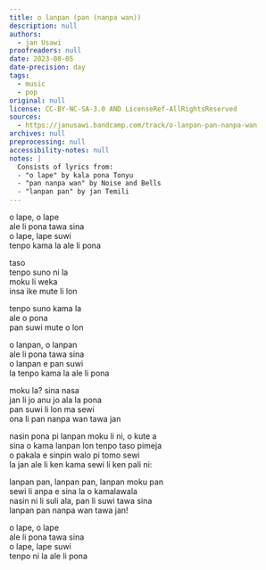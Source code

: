 ```yaml
---
title: o lanpan (pan (nanpa wan))
description: null
authors:
  - jan Usawi
proofreaders: null
date: 2023-08-05
date-precision: day
tags:
  - music
  - pop
original: null
license: CC-BY-NC-SA-3.0 AND LicenseRef-AllRightsReserved
sources:
  - https://janusawi.bandcamp.com/track/o-lanpan-pan-nanpa-wan
archives: null
preprocessing: null
accessibility-notes: null
notes: |
  Consists of lyrics from:
  - "o lape" by kala pona Tonyu
  - "pan nanpa wan" by Noise and Bells
  - "lanpan pan" by jan Temili
---
```


o lape, o lape  \
ale li pona tawa sina  \
o lape, lape suwi  \
tenpo kama la ale li pona

taso   \
tenpo suno ni la   \
moku li weka  \
insa ike mute li lon

tenpo suno kama la  \
ale o pona  \
pan suwi mute o lon

o lanpan, o lanpan  \
ale li pona tawa sina  \
o lanpan e pan suwi  \
la tenpo kama la ale li pona

moku la? sina nasa  \
jan li jo anu jo ala la pona  \
pan suwi li lon ma sewi  \
ona li pan nanpa wan tawa jan

nasin pona pi lanpan moku li ni, o kute a  \
sina o kama lanpan lon tenpo taso pimeja  \
o pakala e sinpin walo pi tomo sewi  \
la jan ale li ken kama sewi li ken pali ni:

lanpan pan, lanpan pan, lanpan moku pan  \
sewi li anpa e sina la o kamalawala  \
nasin ni li suli ala, pan li suwi tawa sina  \
lanpan pan nanpa wan tawa jan!

o lape, o lape  \
ale li pona tawa sina  \
o lape, lape suwi  \
tenpo ni la ale li pona